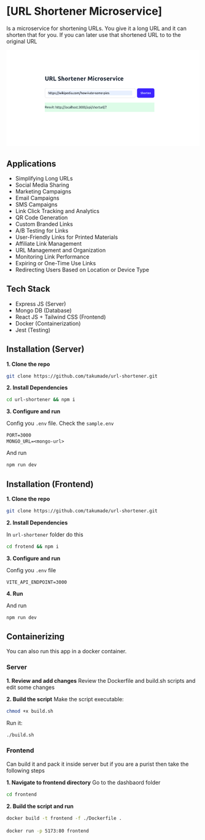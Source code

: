 # [URL Shortener Microservice]

Is a microservice for shortening URLs. You give it a long URL and it can shorten that for you. If you can later use that shortened URL to to the original URL


![URL Shortener](./public/url-shortener.png)

## Applications
- Simplifying Long URLs
- Social Media Sharing
- Marketing Campaigns
- Email Campaigns
- SMS Campaigns
- Link Click Tracking and Analytics
- QR Code Generation
- Custom Branded Links
- A/B Testing for Links
- User-Friendly Links for Printed Materials
- Affiliate Link Management
- URL Management and Organization
- Monitoring Link Performance
- Expiring or One-Time Use Links
- Redirecting Users Based on Location or Device Type

## Tech Stack
- Express JS (Server)
- Mongo DB (Database)
- React JS + Tailwind CSS (Frontend)
- Docker (Containerization)
- Jest (Testing)

## Installation (Server)

**1. Clone the repo**
```sh
git clone https://github.com/takumade/url-shortener.git
```

**2. Install Dependencies**
```sh
cd url-shortener && npm i
```

**3. Configure and run**

Config you `.env` file. Check the `sample.env`

```env
PORT=3000
MONGO_URL=<mongo-url>
```

And run
```sh
npm run dev
```


## Installation (Frontend)

**1. Clone the repo**
```sh
git clone https://github.com/takumade/url-shortener.git
```

**2. Install Dependencies**

In `url-shortener` folder do this
```sh
cd frotend && npm i
```


**3. Configure and run**

Config you `.env` file

```env
VITE_API_ENDPOINT=3000
```

**4. Run**

And run
```sh
npm run dev
```

## Containerizing

You can also run this app in a docker container.

### Server

**1. Review and add changes**
Review  the Dockerfile and build.sh scripts and edit some changes

**2. Build the script**
Make the script executable:

```sh
chmod +x build.sh
```

Run it:

```sh
./build.sh
```

### Frontend

Can build it and pack it inside server but if you are a purist then take the following steps


**1. Navigate to frontend directory**
Go to the dashbaord folder

```sh
cd frontend
```

**2. Build the script and run**


```sh
docker build -t frontend -f ./Dockerfile .

docker run -p 5173:80 frontend
```
